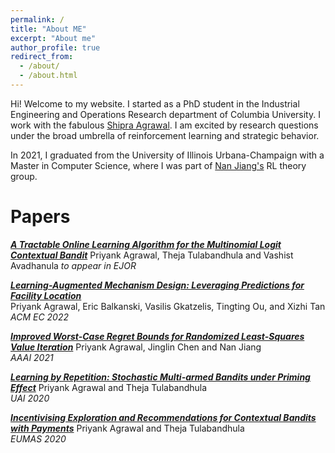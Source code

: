 ```yaml
---
permalink: /
title: "About ME"
excerpt: "About me"
author_profile: true
redirect_from: 
  - /about/
  - /about.html
---
```


Hi! Welcome to my website. I started as a PhD student in the Industrial Engineering and Operations Research department of Columbia University. I work with the fabulous [Shipra Agrawal](http://www.columbia.edu/~sa3305/). I am excited by research questions under the broad umbrella of reinforcement learning and strategic behavior.

In 2021, I graduated from the University of Illinois Urbana-Champaign with a Master in Computer Science, where I was part of [Nan Jiang's](https://nanjiang.cs.illinois.edu/) RL theory group. 


# Papers


[***A Tractable Online Learning Algorithm for the Multinomial Logit Contextual Bandit***](https://arxiv.org/pdf/2011.14033.pdf)
Priyank Agrawal, Theja Tulabandhula and Vashist Avadhanula 
*to appear in EJOR*

[***Learning-Augmented Mechanism Design: Leveraging Predictions for Facility Location***](https://arxiv.org/pdf/2204.01120.pdf)<br>
Priyank Agrawal, Eric Balkanski, Vasilis Gkatzelis, Tingting Ou, and Xizhi Tan <br>
*ACM EC 2022*

[***Improved Worst-Case Regret Bounds for Randomized Least-Squares Value Iteration***](https://arxiv.org/pdf/2010.12163.pdf)
Priyank Agrawal, Jinglin Chen and Nan Jiang <br>
*AAAI 2021*

[***Learning by Repetition: Stochastic Multi-armed Bandits under Priming Effect***](https://arxiv.org/pdf/2006.10356.pdf)
Priyank Agrawal and Theja Tulabandhula <br> 
*UAI 2020*

[***Incentivising Exploration and Recommendations for Contextual Bandits with Payments***](https://arxiv.org/pdf/2001.07853.pdf)
Priyank Agrawal and Theja Tulabandhula <br>
*EUMAS 2020*

